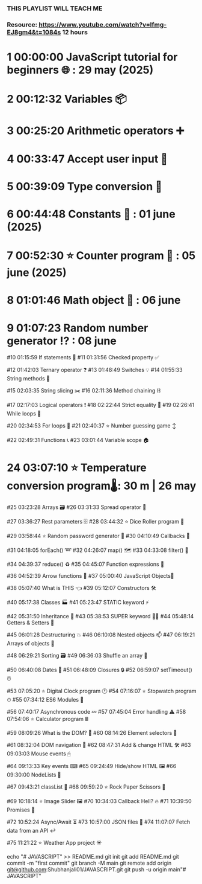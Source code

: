 ### THIS PLAYLIST WILL TEACH ME 
### Resource: https://www.youtube.com/watch?v=lfmg-EJ8gm4&t=1084s 12 hours

# 1   00:00:00 JavaScript tutorial for beginners 🌐   : 29 may (2025)
# 2   00:12:32 Variables 📦

# 3   00:25:20 Arithmetic operators ➕
# 4   00:33:47 Accept user input 💬

# 5   00:39:09 Type conversion 💱
# 6   00:44:48 Constants 🚫           : 01 june (2025)
# 7   00:52:30 ⭐ Counter program 🔢   : 05 june (2025)

# 8   01:01:46 Math object 🧮 : 06 june
# 9   01:07:23 Random number generator ⁉  : 08 june  

#10 01:15:59 If statements 🤔
#11 01:31:56 Checked property ✅

#12 01:42:03 Ternary operator ❓
#13 01:48:49 Switches 💡
#14 01:55:33 String methods 🧵

#15 02:03:35 String slicing ✂️
#16 02:11:36 Method chaining ⛓

#17 02:17:03 Logical operators ❗
#18 02:22:44 Strict equality 🟰
#19 02:26:41 While loops 🔁

#20 02:34:53 For loops 🔂
#21 02:40:37 ⭐ Number guessing game ↕

#22 02:49:31 Functions 📞
#23 03:01:44 Variable scope 🏠

# 24 03:07:10 ⭐ Temperature conversion program🌡️: 30 m | 26 may 
#25 03:23:28 Arrays 🗃
#26 03:31:33 Spread operator 📖

#27 03:36:27 Rest parameters 🗄
#28 03:44:32 ⭐ Dice Roller program 🎲

#29 03:58:44 ⭐ Random password generator 🔑
#30 04:10:49 Callbacks 🤙

#31 04:18:05 forEach() ➿
#32 04:26:07 map() 🗺
#33 04:33:08 filter() 🚰

#34 04:39:37 reduce() ♻
#35 04:45:07 Function expressions 🐣

#36 04:52:39 Arrow functions 🎯
#37 05:00:40 JavaScript Objects🧍

#38 05:07:40 What is THIS 👈
#39 05:12:07 Constructors 🛠

#40 05:17:38 Classes 🏭
#41 05:23:47 STATIC keyword ⚡

#42 05:31:50 Inheritance 🐇
#43 05:38:53 SUPER keyword 🦸‍♂️
#44 05:48:14 Getters & Setters 📐

#45 06:01:28 Destructuring 💥
#46 06:10:08 Nested objects 📫
#47 06:19:21 Arrays of objects 🍎

#48 06:29:21 Sorting 🗃
#49 06:36:03 Shuffle an array 🔀

#50 06:40:08 Dates 📅
#51 06:48:09 Closures 🔒
#52 06:59:07 setTimeout() ⏰

#53 07:05:20 ⭐ Digital Clock program 🕐
#54 07:16:07 ⭐ Stopwatch program ⏱
#55 07:34:12 ES6 Modules 🚢

#56 07:40:17 Asynchronous code 💤
#57 07:45:04 Error handling ⚠
#58 07:54:06 ⭐ Calculator program 🖩

#59 08:09:26 What is the DOM? 🌳
#60 08:14:26 Element selectors 📑

#61 08:32:04 DOM navigation 🧭
#62 08:47:31 Add & change HTML 🛠️
#63 09:03:03 Mouse events 🖱

#64 09:13:33 Key events ⌨
#65 09:24:49 Hide/show HTML 🖼
#66 09:30:00 NodeLists 📃

#67 09:43:21 classList 🧾
#68 09:59:20 ⭐ Rock Paper Scissors 👊

#69 10:18:14 ⭐ Image Slider 🖼️
#70 10:34:03 Callback Hell? 🔥
#71 10:39:50 Promises 🤞

#72 10:52:24 Async/Await ⏳
#73 10:57:00 JSON files 📄
#74 11:07:07 Fetch data from an API ↩️

#75 11:21:22 ⭐ Weather App project ☀️



echo "# JAVASCRIPT" >> README.md
git init
git add README.md
git commit -m "first commit"
git branch -M main
git remote add origin git@github.com:Shubhanjali01/JAVASCRIPT.git
git push -u origin main"# JAVASCRIPT" 
